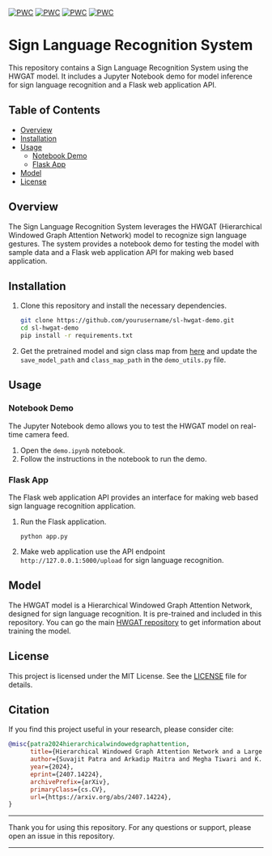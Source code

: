 [![PWC](https://img.shields.io/endpoint.svg?url=https://paperswithcode.com/badge/hierarchical-windowed-graph-attention-network/sign-language-recognition-on-fdmse-isl)](https://paperswithcode.com/sota/sign-language-recognition-on-fdmse-isl?p=hierarchical-windowed-graph-attention-network)
[![PWC](https://img.shields.io/endpoint.svg?url=https://paperswithcode.com/badge/hierarchical-windowed-graph-attention-network/sign-language-recognition-on-lsa64)](https://paperswithcode.com/sota/sign-language-recognition-on-lsa64?p=hierarchical-windowed-graph-attention-network)
[![PWC](https://img.shields.io/endpoint.svg?url=https://paperswithcode.com/badge/hierarchical-windowed-graph-attention-network/sign-language-recognition-on-autsl)](https://paperswithcode.com/sota/sign-language-recognition-on-autsl?p=hierarchical-windowed-graph-attention-network)
[![PWC](https://img.shields.io/endpoint.svg?url=https://paperswithcode.com/badge/hierarchical-windowed-graph-attention-network/sign-language-recognition-on-wlasl-2000)](https://paperswithcode.com/sota/sign-language-recognition-on-wlasl-2000?p=hierarchical-windowed-graph-attention-network)

# Sign Language Recognition System

This repository contains a Sign Language Recognition System using the HWGAT model. It includes a Jupyter Notebook demo for model inference for sign language recognition and a Flask web application API.

## Table of Contents
- [Overview](#overview)
- [Installation](#installation)
- [Usage](#usage)
  - [Notebook Demo](#notebook-demo)
  - [Flask App](#flask-app)
- [Model](#model)
- [License](#license)

## Overview
The Sign Language Recognition System leverages the HWGAT (Hierarchical Windowed Graph Attention Network) model to recognize sign language gestures. The system provides a notebook demo for testing the model with sample data and a Flask web application API for making web based application.

## Installation
1. Clone this repository and install the necessary dependencies.

    ```bash
    git clone https://github.com/yourusername/sl-hwgat-demo.git
    cd sl-hwgat-demo
    pip install -r requirements.txt
    ```

2. Get the pretrained model and sign class map from [here](https://drive.google.com/file/d/1UlR1MBgmPRezvZ3n191tyOdtZL4cTbdx/view?usp=sharing) and update the `save_model_path` and `class_map_path` in the `demo_utils.py` file.

## Usage

### Notebook Demo
The Jupyter Notebook demo allows you to test the HWGAT model on real-time camera feed.

1. Open the `demo.ipynb` notebook.
2. Follow the instructions in the notebook to run the demo.

### Flask App
The Flask web application API provides an interface for making web based sign language recognition application.

1. Run the Flask application.

    ```
    python app.py
    ```

2. Make web application use the API endpoint `http://127.0.0.1:5000/upload` for sign language recognition.

## Model
The HWGAT model is a Hierarchical Windowed Graph Attention Network, designed for sign language recognition. It is pre-trained and included in this repository. You can go the main [HWGAT repository](https://github.com/suvajit-patra/sl-hwgat) to get information about training the model.

## License
This project is licensed under the MIT License. See the [LICENSE](LICENSE) file for details.

## Citation
If you find this project useful in your research, please consider cite:
```bibtex
@misc{patra2024hierarchicalwindowedgraphattention,
      title={Hierarchical Windowed Graph Attention Network and a Large Scale Dataset for Isolated Indian Sign Language Recognition}, 
      author={Suvajit Patra and Arkadip Maitra and Megha Tiwari and K. Kumaran and Swathy Prabhu and Swami Punyeshwarananda and Soumitra Samanta},
      year={2024},
      eprint={2407.14224},
      archivePrefix={arXiv},
      primaryClass={cs.CV},
      url={https://arxiv.org/abs/2407.14224}, 
}
```

---

Thank you for using this repository. For any questions or support, please open an issue in this repository.

---
